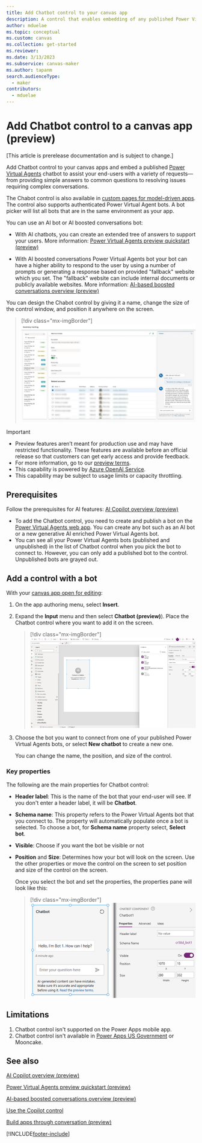 ```yaml
---
title: Add Chatbot control to your canvas app
description: A control that enables embedding of any published Power Virtual Agent (PVA) bot into Power Apps for end-user.
author: mduelae
ms.topic: conceptual
ms.custom: canvas
ms.collection: get-started
ms.reviewer: 
ms.date: 3/13/2023
ms.subservice: canvas-maker
ms.author: tapanm
search.audienceType: 
  - maker
contributors:
  - mduelae
---
```


# Add Chatbot control to a canvas app (preview)

[This article is prerelease documentation and is subject to change.]

Add Chatbot control to your canvas apps and embed a published [Power Virtual Agents](/power-virtual-agents/fundamentals-what-is-power-virtual-agents) chatbot to assist your end-users with a variety of requests&mdash;from providing simple answers to common questions to resolving issues requiring complex conversations. 

The Chabot control is also available in [custom pages for model-driven apps](../model-driven-apps/model-app-page-overview.md). The control also supports authenticated Power Virtual Agent bots. A bot picker will list all bots that are in the same environment as your app.

You can use an AI bot or AI boosted conversations bot:

- With AI chatbots, you can create an extended tree of answers to support your users. More information:  [Power Virtual Agents preview quickstart (preview)](./power-virtual-agents/preview/quickstart)

- With AI boosted conversations Power Virtual Agents bot your bot can have a higher ability to respond to the user by using a number of prompts or generating a response based on provided "fallback" website which you set. The "fallback" website can include internal documents or publicly available websites. More information: [AI-based boosted conversations overview (preview)](/power-virtual-agents/nlu-gpt-overview)


You can design the Chabot control by giving it a name, change the size of the control window, and position it anywhere on the screen.


> [!div class="mx-imgBorder"]
> ![Sample Chabot control in a canvas app.](media/chatbot-control/ai-chatbot-control-1.png)


> [!IMPORTANT]
> - Preview features aren’t meant for production use and may have restricted functionality. These features are available before an official release so that customers can get early access and provide feedback.
> - For more information, go to our [preview terms](https://go.microsoft.com/fwlink/?linkid=2189520).
> - This capability is powered by [ Azure OpenAI Service](/azure/cognitive-services/openai/overview).
> - This capability  may be subject to usage limits or capacity throttling.


## Prerequisites 

Follow the prerequisites for AI features: [AI Copilot overview (preview)](ai-overview.md)
- To add the Chatbot control, you need to create and publish a bot on the [Power Virtual Agents web app](/power-virtual-agents/fundamentals-what-is-power-virtual-agents-portal). You can create any bot such as an AI bot or a new generative AI enriched Power Virtual Agents bot.
- You can see all your Power Virtual Agents bots (published and unpublished) in the list of Chatbot control when you pick the bot to connect to. However, you can only add a published bot to the control. Unpublished bots are grayed out.


## Add a control with a bot

With your [canvas app open for editing](edit-app.md):

1. On the app authoring menu, select **Insert**.
2. Expand the **Input** menu and then select **Chatbot (preview)**). Place the Chatbot control where you want to add it on the screen. 

   > [!div class="mx-imgBorder"]
   > ![Add the Chatbot control.](media/chatbot-control/ai-chatbot-control-3.png)

3. Choose the bot you want to connect from one of your published Power Virtual Agents bots, or select **New chatbot** to create a new one.

    You can change the name, the position, and size of the control.

### Key properties 

The following are the main properties for Chatbot control: 

- **Header label**: This is the name of the bot that your end-user will see. If you don't enter a header label, it will be **Chatbot**.

- **Schema name**: This property refers to the Power Virtual Agents bot that you connect to. The property will automatically populate once a bot is selected. To choose a bot, for **Schema name** property select, **Select bot**.

- **Visible**: Choose if you want the bot be visible or not
  
- **Position** and **Size**: Determines how your bot will look on the screen. Use the other properties or move the control on the screen to set position and size of the control on the screen.

  Once you select the bot and set the properties, the properties pane will look like this:

  > [!div class="mx-imgBorder"]
  > ![Add schema name.](media/chatbot-control/ai-chatbot-control-4.png)


## Limitations

1. Chatbot control isn't supported on the Power Apps mobile app.
2. Chatbot control isn't available in [Power Apps US Government](/power-platform/admin/powerapps-us-government) or Mooncake.

## See also

[AI Copilot overview (preview)](ai-overview.md)

[Power Virtual Agents preview quickstart (preview)](/power-virtual-agents/preview/quickstart)

[AI-based boosted conversations overview (preview)](/power-virtual-agents/nlu-gpt-overview)

[Use the Copilot control](add-ai-copilot.md)

[Build apps through conversation (preview)](ai-conversations-create-app.md)





 


[!INCLUDE[footer-include](../../includes/footer-banner.md)]

